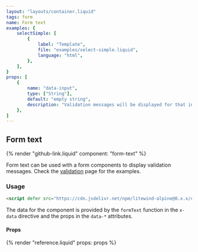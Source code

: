 ```yaml
---
layout: "layouts/container.liquid"
tags: form
name: Form text
examples: {
    selectSimple: [
        {
            label: "Template",
            file: "examples/select-simple.liquid",
            language: "html",
        },
    ],
}
props: [
    {
        name: "data-input",
        type: ["String"],
        default: "empty string",
        description: "Validation messages will be displayed for that input.",
    },
]
---
```

## Form text

{% render "github-link.liquid" component: "form-text" %}

Form text can be used with a form components to display validation messages. Check the [validation](/documentation/validation) page for the examples.

### Usage

```html
<script defer src="https://cdn.jsdelivr.net/npm/litewind-alpine@0.x.x/components/form-text/dist/cdn.min.js"></script>
```

The data for the component is provided by the `formText` function in the `x-data` directive and the props in the `data-*` attributes.

#### Props

{% render "reference.liquid" props: props %}
